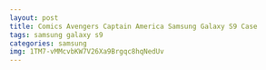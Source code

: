 ```yaml
---
layout: post
title: Comics Avengers Captain America Samsung Galaxy S9 Case
tags: samsung galaxy s9
categories: samsung
img: 1TM7-vMMcvbKW7V26Xa9Brgqc8hqNedUv
---
```

